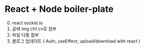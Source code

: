 # React + Node boiler-plate
0. react socket.io
1. 글에 img ctrl cv로 첨부
2. 파일 다중 첨부
3. 블로그 업데이트 ( Auth, useEffect, upload/download with react ) 
